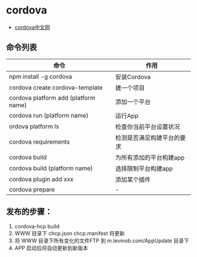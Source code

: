 # cordova

- [cordova中文网](http://cordova.axuer.com/)

## 命令列表

命令                                   | 作用
------------------------------------ | -------------
npm install -g cordova               | 安装Cordova
cordova create cordova-template      | 建一个项目
cordova platform add (platform name) | 添加一个平台
cordova run (platform name)          | 运行App
ordova platform ls                   | 检查你当前平台设置状况
cordova requirements                 | 检测是否满足构建平台的要求
cordova build                        | 为所有添加的平台构建app
cordova build (platform name)        | 选择限制平台构建app
cordova plugin add xxx               | 添加某个插件
cordova prepare                      | -

## 发布的步骤：

1. cordova-hcp build
2. WWW 目录下 chcp.json chcp.manifest 将更新
3. 将 WWW 目录下所有变化的文件FTP 到 m.levmob.com/AppUpdate 目录下
4. APP 启动后将自动更新到新版本
